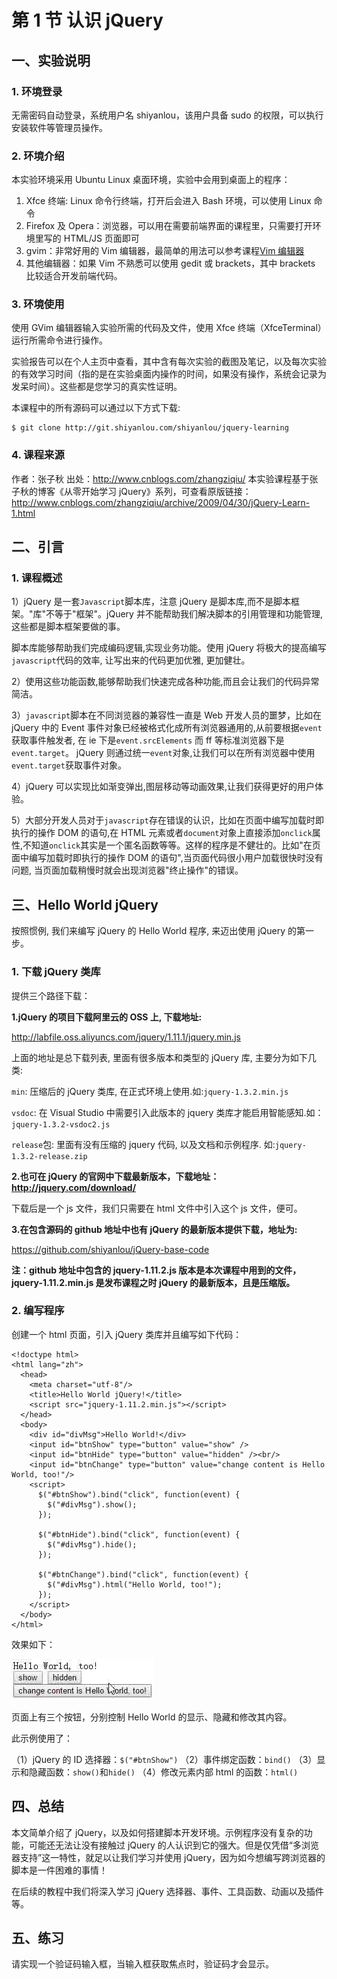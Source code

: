 # 第 1 节 认识 jQuery

## 一、实验说明

### 1\. 环境登录

无需密码自动登录，系统用户名 shiyanlou，该用户具备 sudo 的权限，可以执行安装软件等管理员操作。

### 2\. 环境介绍

本实验环境采用 Ubuntu Linux 桌面环境，实验中会用到桌面上的程序：

1.  Xfce 终端: Linux 命令行终端，打开后会进入 Bash 环境，可以使用 Linux 命令
2.  Firefox 及 Opera：浏览器，可以用在需要前端界面的课程里，只需要打开环境里写的 HTML/JS 页面即可
3.  gvim：非常好用的 Vim 编辑器，最简单的用法可以参考课程[Vim 编辑器](http://www.shiyanlou.com/courses/2)
4.  其他编辑器：如果 Vim 不熟悉可以使用 gedit 或 brackets，其中 brackets 比较适合开发前端代码。

### 3\. 环境使用

使用 GVim 编辑器输入实验所需的代码及文件，使用 Xfce 终端（XfceTerminal）运行所需命令进行操作。

实验报告可以在个人主页中查看，其中含有每次实验的截图及笔记，以及每次实验的有效学习时间（指的是在实验桌面内操作的时间，如果没有操作，系统会记录为发呆时间）。这些都是您学习的真实性证明。

本课程中的所有源码可以通过以下方式下载:

```
$ git clone http://git.shiyanlou.com/shiyanlou/jquery-learning 
```

### 4\. 课程来源

作者：张子秋 出处：http://www.cnblogs.com/zhangziqiu/ 本实验课程基于张子秋的博客《从零开始学习 jQuery》系列，可查看原版链接：http://www.cnblogs.com/zhangziqiu/archive/2009/04/30/jQuery-Learn-1.html

## 二、引言

### 1\. 课程概述

1）jQuery 是一套`Javascript`脚本库，注意 jQuery 是脚本库,而不是脚本框架。"库"不等于"框架"。jQuery 并不能帮助我们解决脚本的引用管理和功能管理,这些都是脚本框架要做的事。

脚本库能够帮助我们完成编码逻辑,实现业务功能。使用 jQuery 将极大的提高编写`javascript`代码的效率, 让写出来的代码更加优雅, 更加健壮。

2）使用这些功能函数,能够帮助我们快速完成各种功能,而且会让我们的代码异常简洁。

3）`javascript`脚本在不同浏览器的兼容性一直是 Web 开发人员的噩梦，比如在 jQuery 中的 Event 事件对象已经被格式化成所有浏览器通用的,从前要根据`event`获取事件触发者, 在 ie 下是`event.srcElements` 而 ff 等标准浏览器下是`event.target`。 jQuery 则通过统一`event`对象,让我们可以在所有浏览器中使用`event.target`获取事件对象。

4）jQuery 可以实现比如渐变弹出,图层移动等动画效果,让我们获得更好的用户体验。

5）大部分开发人员对于`javascript`存在错误的认识，比如在页面中编写加载时即执行的操作 DOM 的语句,在 HTML 元素或者`document`对象上直接添加`onclick`属性,不知道`onclick`其实是一个匿名函数等等。这样的程序是不健壮的。比如"在页面中编写加载时即执行的操作 DOM 的语句",当页面代码很小用户加载很快时没有问题, 当页面加载稍慢时就会出现浏览器"终止操作"的错误。

## 三、Hello World jQuery

按照惯例, 我们来编写 jQuery 的 Hello World 程序, 来迈出使用 jQuery 的第一步。

### 1\. 下载 jQuery 类库

提供三个路径下载：

**1.jQuery 的项目下载阿里云的 OSS 上, 下载地址:**

http://labfile.oss.aliyuncs.com/jquery/1.11.1/jquery.min.js

上面的地址是总下载列表, 里面有很多版本和类型的 jQuery 库, 主要分为如下几类:

`min`: 压缩后的 jQuery 类库, 在正式环境上使用.如:`jquery-1.3.2.min.js`

`vsdoc`: 在 Visual Studio 中需要引入此版本的 jquery 类库才能启用智能感知.如：`jquery-1.3.2-vsdoc2.js`

`release`包: 里面有没有压缩的 jquery 代码, 以及文档和示例程序. 如:`jquery-1.3.2-release.zip`

**2.也可在 jQuery 的官网中下载最新版本，下载地址：http://jquery.com/download/**

下载后是一个 js 文件，我们只需要在 html 文件中引入这个 js 文件，便可。

**3.在包含源码的 github 地址中也有 jQuery 的最新版本提供下载，地址为:**

https://github.com/shiyanlou/jQuery-base-code

**注：github 地址中包含的 jquery-1.11.2.js 版本是本次课程中用到的文件，jquery-1.11.2.min.js 是发布课程之时 jQuery 的最新版本，且是压缩版。**

### 2\. 编写程序

创建一个 html 页面，引入 jQuery 类库并且编写如下代码：

```
<!doctype html>
<html lang="zh">
  <head>
    <meta charset="utf-8"/>
    <title>Hello World jQuery!</title>
    <script src="jquery-1.11.2.min.js"></script>
  </head>
  <body>
    <div id="divMsg">Hello World!</div>
    <input id="btnShow" type="button" value="show" />
    <input id="btnHide" type="button" value="hidden" /><br/>
    <input id="btnChange" type="button" value="change content is Hello World, too!"/>
    <script>
      $("#btnShow").bind("click", function(event) {
        $("#divMsg").show();
      });

      $("#btnHide").bind("click", function(event) {
        $("#divMsg").hide();
      });

      $("#btnChange").bind("click", function(event) {
        $("#divMsg").html("Hello World, too!");
      });
    </script>
  </body>
</html> 
```

效果如下：

![Alt text](img/md0417238jquery1.jpg)

页面上有三个按钮，分别控制 Hello World 的显示、隐藏和修改其内容。

此示例使用了：

（1）jQuery 的 ID 选择器：`$("#btnShow")` （2）事件绑定函数：`bind()` （3）显示和隐藏函数：`show()`和`hide()` （4）修改元素内部 html 的函数：`html()`

## 四、总结

本文简单介绍了 jQuery，以及如何搭建脚本开发环境。示例程序没有复杂的功能，可能还无法让没有接触过 jQuery 的人认识到它的强大。但是仅凭借“多浏览器支持”这一特性，就足以让我们学习并使用 jQuery，因为如今想编写跨浏览器的脚本是一件困难的事情！

在后续的教程中我们将深入学习 jQuery 选择器、事件、工具函数、动画以及插件等。

## 五、练习

请实现一个验证码输入框，当输入框获取焦点时，验证码才会显示。